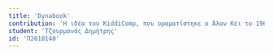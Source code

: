 ```yaml
---
title: 'Dynabook'
contribution: 'Η ιδέα του KiddiComp, που οραματίστηκε ο Άλαν Κέι το 1968 ενώ ήταν υποψήφιος διδάκτορας,[2][3] και αργότερα αναπτύχθηκε και περιγράφηκε ως το Dynabook στην πρότασή του το 1972 «Ένας προσωπικός υπολογιστής για παιδιά όλων των ηλικιών»,[1] περιγράφει τις απαιτήσεις για μια εννοιολογική φορητή εκπαιδευτική συσκευή που θα προσφέρει παρόμοια λειτουργικότητα με αυτήν που παρέχεται τώρα μέσω φορητού υπολογιστή ή (σε ορισμένες από τις άλλες ενσαρκώσεις του) tablet ή υπολογιστή με σχιστόλιθο, με εξαίρεση την απαίτηση για οποιαδήποτε συσκευή Dynabook που προσφέρει σχεδόν αιώνια διάρκεια μπαταρίας. Οι ενήλικες μπορούσαν επίσης να χρησιμοποιήσουν ένα Dynabook, αλλά το κοινό-στόχος ήταν τα παιδιά.'
student: 'Τζουρμανάς Δημήτρης' 
id: 'Π2018140'
---
```

